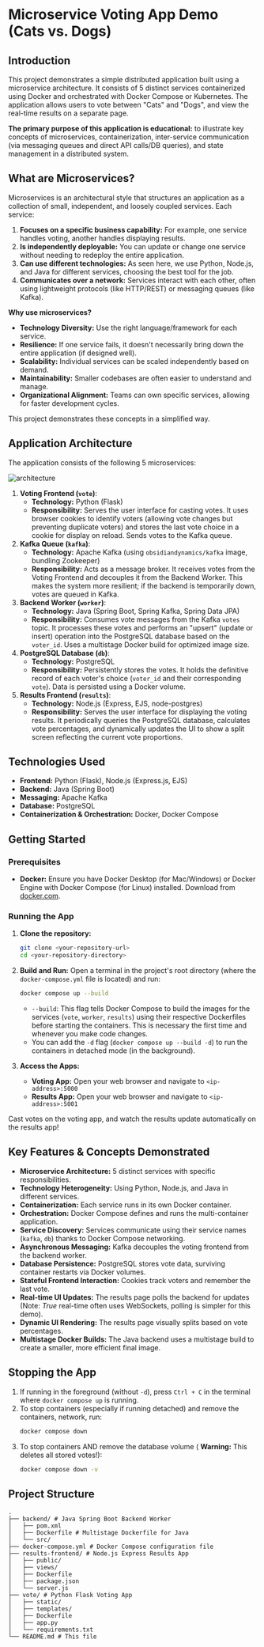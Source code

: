 # Microservice Voting App Demo (Cats vs. Dogs)

## Introduction

This project demonstrates a simple distributed application built using a microservice architecture. It consists of 5 distinct services containerized using Docker and orchestrated with Docker Compose or Kubernetes. The application allows users to vote between "Cats" and "Dogs", and view the real-time results on a separate page.

**The primary purpose of this application is educational:** to illustrate key concepts of microservices, containerization, inter-service communication (via messaging queues and direct API calls/DB queries), and state management in a distributed system.

## What are Microservices?

Microservices is an architectural style that structures an application as a collection of small, independent, and loosely coupled services. Each service:

1.  **Focuses on a specific business capability:** For example, one service handles voting, another handles displaying results.
2.  **Is independently deployable:** You can update or change one service without needing to redeploy the entire application.
3.  **Can use different technologies:** As seen here, we use Python, Node.js, and Java for different services, choosing the best tool for the job.
4.  **Communicates over a network:** Services interact with each other, often using lightweight protocols (like HTTP/REST) or messaging queues (like Kafka).

**Why use microservices?**
*   **Technology Diversity:** Use the right language/framework for each service.
*   **Resilience:** If one service fails, it doesn't necessarily bring down the entire application (if designed well).
*   **Scalability:** Individual services can be scaled independently based on demand.
*   **Maintainability:** Smaller codebases are often easier to understand and manage.
*   **Organizational Alignment:** Teams can own specific services, allowing for faster development cycles.

This project demonstrates these concepts in a simplified way.

## Application Architecture

The application consists of the following 5 microservices:

![architecture](architecture.png)

1.  **Voting Frontend (`vote`)**:
    *   **Technology:** Python (Flask)
    *   **Responsibility:** Serves the user interface for casting votes. It uses browser cookies to identify voters (allowing vote changes but preventing duplicate voters) and stores the last vote choice in a cookie for display on reload. Sends votes to the Kafka queue.
2.  **Kafka Queue (`kafka`)**:
    *   **Technology:** Apache Kafka (using `obsidiandynamics/kafka` image, bundling Zookeeper)
    *   **Responsibility:** Acts as a message broker. It receives votes from the Voting Frontend and decouples it from the Backend Worker. This makes the system more resilient; if the backend is temporarily down, votes are queued in Kafka.
3.  **Backend Worker (`worker`)**:
    *   **Technology:** Java (Spring Boot, Spring Kafka, Spring Data JPA)
    *   **Responsibility:** Consumes vote messages from the Kafka `votes` topic. It processes these votes and performs an "upsert" (update or insert) operation into the PostgreSQL database based on the `voter_id`. Uses a multistage Docker build for optimized image size.
4.  **PostgreSQL Database (`db`)**:
    *   **Technology:** PostgreSQL
    *   **Responsibility:** Persistently stores the votes. It holds the definitive record of each voter's choice (`voter_id` and their corresponding `vote`). Data is persisted using a Docker volume.
5.  **Results Frontend (`results`)**:
    *   **Technology:** Node.js (Express, EJS, node-postgres)
    *   **Responsibility:** Serves the user interface for displaying the voting results. It periodically queries the PostgreSQL database, calculates vote percentages, and dynamically updates the UI to show a split screen reflecting the current vote proportions.

## Technologies Used

*   **Frontend:** Python (Flask), Node.js (Express.js, EJS)
*   **Backend:** Java (Spring Boot)
*   **Messaging:** Apache Kafka
*   **Database:** PostgreSQL
*   **Containerization & Orchestration:** Docker, Docker Compose

## Getting Started

### Prerequisites

*   **Docker:** Ensure you have Docker Desktop (for Mac/Windows) or Docker Engine with Docker Compose (for Linux) installed. Download from [docker.com](https://www.docker.com/products/docker-desktop/).

### Running the App

1.  **Clone the repository:**
    ```bash
    git clone <your-repository-url>
    cd <your-repository-directory>
    ```
2.  **Build and Run:** Open a terminal in the project's root directory (where the `docker-compose.yml` file is located) and run:
    ```bash
    docker compose up --build
    ```
    *   `--build`: This flag tells Docker Compose to build the images for the services (`vote`, `worker`, `results`) using their respective Dockerfiles before starting the containers. This is necessary the first time and whenever you make code changes.
    *   You can add the `-d` flag (`docker compose up --build -d`) to run the containers in detached mode (in the background).

3.  **Access the Apps:**
    *   **Voting App:** Open your web browser and navigate to `<ip-address>:5000`
    *   **Results App:** Open your web browser and navigate to `<ip-address>:5001`

Cast votes on the voting app, and watch the results update automatically on the results app!

## Key Features & Concepts Demonstrated

*   **Microservice Architecture:** 5 distinct services with specific responsibilities.
*   **Technology Heterogeneity:** Using Python, Node.js, and Java in different services.
*   **Containerization:** Each service runs in its own Docker container.
*   **Orchestration:** Docker Compose defines and runs the multi-container application.
*   **Service Discovery:** Services communicate using their service names (`kafka`, `db`) thanks to Docker Compose networking.
*   **Asynchronous Messaging:** Kafka decouples the voting frontend from the backend worker.
*   **Database Persistence:** PostgreSQL stores vote data, surviving container restarts via Docker volumes.
*   **Stateful Frontend Interaction:** Cookies track voters and remember the last vote.
*   **Real-time UI Updates:** The results page polls the backend for updates (Note: *True* real-time often uses WebSockets, polling is simpler for this demo).
*   **Dynamic UI Rendering:** The results page visually splits based on vote percentages.
*   **Multistage Docker Builds:** The Java backend uses a multistage build to create a smaller, more efficient final image.

## Stopping the App

1.  If running in the foreground (without `-d`), press `Ctrl + C` in the terminal where `docker compose up` is running.
2.  To stop containers (especially if running detached) and remove the containers, network, run:
    ```bash
    docker compose down
    ```
3.  To stop containers AND remove the database volume ( **Warning:** This deletes all stored votes!):
    ```bash
    docker compose down -v
    ```

## Project Structure

```
.
├── backend/ # Java Spring Boot Backend Worker
│   ├── pom.xml
│   ├── Dockerfile # Multistage Dockerfile for Java
│   └── src/
├── docker-compose.yml # Docker Compose configuration file
├── results-frontend/ # Node.js Express Results App
│   ├── public/
│   ├── views/
│   ├── Dockerfile
│   ├── package.json
│   └── server.js
├── vote/ # Python Flask Voting App
│   ├── static/
│   ├── templates/
│   ├── Dockerfile
│   ├── app.py
│   └── requirements.txt
└── README.md # This file
```